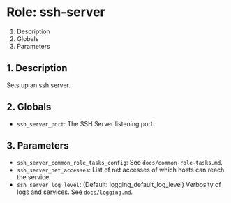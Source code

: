# Role: ssh-server



1. Description
2. Globals
3. Parameters



## 1. Description

Sets up an ssh server.



## 2. Globals

* `ssh_server_port`: The SSH Server listening port.



## 3. Parameters

* `ssh_server_common_role_tasks_config`: See `docs/common-role-tasks.md`.
* `ssh_server_net_accesses`: List of net accesses of which hosts can reach
  the service.
* `ssh_server_log_level`: (Default: logging_default_log_level) Verbosity of logs
  and services. See `docs/logging.md`.
